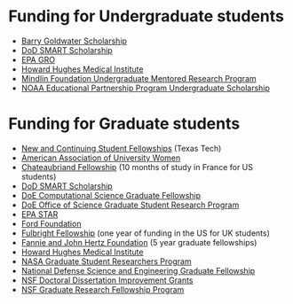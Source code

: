 Funding for Undergraduate students
==================================

-   [Barry Goldwater Scholarship](<http://www.act.org/goldwater/>)
-   [DoD SMART Scholarship](<http://smart.asee.org/>)
-   [EPA GRO](<http://epa.gov/ncer/fellow/>)
-   [Howard Hughes Medical 
	Institute](<http://www.hhmi.org/programs/science-education-research-training>)
-   [Mindlin Foundation Undergraduate Mentored Research
	Program](<http://mindlinfoundation.org/funding-opportunities/undergraduate-research-rfa/>)
-   [NOAA Educational Partnership Program Undergraduate
    Scholarship](<http://www.epp.noaa.gov/ssp_undergrad_page.html>)

Funding for Graduate students
=============================

-	[New and Continuing Student
    Fellowships](<http://www.depts.ttu.edu/gradschool/funding/new-current.php>)
	(Texas Tech)
-   [American Association of University
    Women](<http://www.aauw.org/what-we-do/educational-funding-and-awards/>)
-   [Chateaubriand
    Fellowship](<http://www.chateaubriand-fellowship.org/>) (10 months
    of study in France for US students)
-   [DoD SMART Scholarship](<http://smart.asee.org/>)
-   [DoE Computational Science Graduate
    Fellowship](<http://www.krellinst.org/csgf/>)
-   [DoE Office of Science Graduate Student Research
    Program](<http://science.energy.gov/wdts/scgsr/>)
-   [EPA STAR](<http://epa.gov/ncer/fellow/>)
-   [Ford
    Foundation ](<http://sites.nationalacademies.org/PGA/FordFellowships/index.htm>)
-   [Fulbright 
	Fellowship](<http://www.fulbright.org.uk/fulbright-awards/exchanges-to-the-usa/postgraduates>)
    (one year of funding in the US for UK students)
-   [Fannie and John Hertz
    Foundation](<http://www.hertzfoundation.org/>) (5 year graduate
    fellowships)
-   [Howard Hughes Medical
    Institute](<http://www.hhmi.org/programs/science-education-research-training>)
-   [NASA Graduate Student Researchers
    Program](<https://fellowships.nasaprs.com/gsrp/nav/>)
-   [National Defense Science and Engineering Graduate
    Fellowship](<http://ndseg.asee.org/>)
-   [NSF Doctoral Dissertation Improvement
    Grants](<http://www.nsf.gov/funding/pgm_summ.jsp?pims_id=5234>)
-   [NSF Graduate Research Fellowship
    Program](<http://www.nsfgrfp.org/>)
